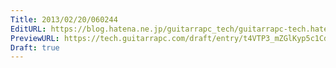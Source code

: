 ```yaml
---
Title: 2013/02/20/060244
EditURL: https://blog.hatena.ne.jp/guitarrapc_tech/guitarrapc-tech.hatenablog.com/atom/entry/6802418398340412449
PreviewURL: https://tech.guitarrapc.com/draft/entry/t4VTP3_mZGlKyp5c1Cdd6SKjkh4
Draft: true
---
```



